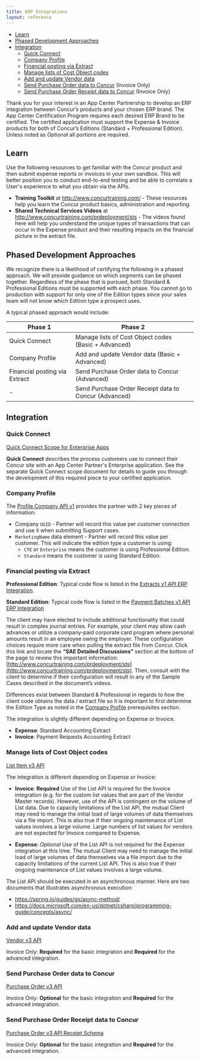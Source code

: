 ```yaml
---
title: ERP Integrations
layout: reference
---
```


* [Learn](#learn)
* [Phased Development Approaches](#phases)
* [Integration](#integration)
  * [Quick Connect](#quick-connect)
  * [Company Profile](#profile)
  * [Financial posting via Extract](#integration-extract)
  * [Manage lists of Cost Object codes](#integration-manage-lists)
  * [Add and update Vendor data](#integration-vendor-data)
  * [Send Purchase Order data to Concur](#integration-purchase-order) (Invoice Only)
  * [Send Purchase Order Receipt data to Concur](#integration-purchase-order-receipt) (Invoice Only)

Thank you for your interest in an App Center Partnership to develop an ERP integration between Concur’s products and your chosen ERP brand. The App Center Certification Program requires each desired ERP Brand to be certified. The certified application must support the Expense & Invoice products for both of Concur’s Editions (Standard + Professional Edition). Unless noted as _Optional_ all portions are required.

## <a name="learn"></a>Learn

Use the following resources to get familiar with the Concur product and then submit expense reports or invoices in your own sandbox. This will better position you to conduct end-to-end testing and be able to correlate a User's experience to what you obtain via the APIs.

* **Training Toolkit** at http://www.concurtraining.com/ - These resources help you learn the Concur product basics, administration and reporting.
* **Shared Technical Services Videos** at http://www.concurtraining.com/prdeployment/sts - The videos found here will help you understand the unique types of transactions that can occur in the Expense product and their resulting impacts on the financial picture in the extract file.

## <a name="phases"></a>Phased Development Approaches

We recognize there is a likelihood of certifying the following in a phased approach. We will provide guidance on which segments can be phased together. Regardless of the phase that is pursued, both Standard & Professional Editions must be supported with each phase. You cannot go to production with support for only one of the Edition types since your sales team will not know which Edition type a prospect uses.

A typical phased approach would include:

Phase 1|Phase 2
---|---
Quick Connect|Manage lists of Cost Object codes (Basic + Advanced)
Company Profile|Add and update Vendor data (Basic + Advanced)
Financial posting via Extract|Send Purchase Order data to Concur (Advanced)
-|Send Purchase Order Receipt data to Concur (Advanced)

## <a name="integration"></a>Integration

### <a name="quick-connect"></a>Quick Connect

[Quick Connect Scope for Enterprise Apps](./api-guides/ERP-integration/quick-connect-scope-for-enterprise-apps.html)

**Quick Connect** describes the process customers use to connect their Concur site with an App Center Partner's Enterprise application. See the separate Quick Connect scope document for details to guide you through the development of this required piece to your certified application.

### <a name="profile"></a>Company Profile

The [Profile Company API v1](https://developer.concur.com/api-reference/profile-beta/company.html) provides the partner with 2 key pieces of information:

* Company `UUID` - Partner will record this value per customer connection and use it when submitting Support cases.
* `MarketingName` data element - Partner will record this value per customer. This will indicate the edition type a customer is using:
  * `CTE` or `Enterprise` means the customer is using Professional Edition.
  * `Standard` means the customer is using Standard Edition.

### <a name="integration-extract"></a>Financial posting via Extract

**Professional Edition**: Typical code flow is listed in the [Extracts v1 API ERP Integration](./api-reference/common/extracts/v1.extracts.html#erp-integration).

**Standard Edition**: Typical code flow is listed in the  [Payment Batches v1 API ERP Integration](./api-reference/expense/payment-batch/v1.payment-batches.hmtl#erp-integration)

The client may have elected to include additional functionality that could result in complex journal entries. For example, your client may allow cash advances or utilize a company-paid corporate card program where personal amounts result in an employee owing the employer. These configuration choices require more care when pulling the extract file from Concur. Click this link and locate the **“SAE Detailed Discussions”** section at the bottom of the page to review this important information: [http://www.concurtraining.com/prdeployment/sts](http://www.concurtraining.com/prdeployment/sts). Then, consult with the client to determine if their configuration will result in any of the Sample Cases described in the document’s videos.

Differences exist between Standard & Professional in regards to how the client code obtains the data / extract file so it is important to first determine the Edition Type as noted in the [Company Profile](#profile) prerequisites section.

The integration is slightly different depending on Expense or Invoice.

* **Expense**: Standard Accounting Extract
* **Invoice**: Payment Requests Accounting Extract

### <a name="integration-manage-lists"></a>Manage lists of Cost Object codes

[List Item v3 API](./api-reference/common/list-item/v3.list-item.html)

The integration is different depending on Expense or Invoice:

* **Invoice**: **Required** Use of the List API is required for the Invoice integration (e.g. for the custom list values that are part of the Vendor Master records). However, use of the API is contingent on the volume of List data. Due to capacity limitations of the List API, the mutual Client may need to manage the initial load of large volumes of data themselves via a file import. This is also true if their ongoing maintenance of List values involves a large volume. Large numbers of list values for vendors are not expected for Invoice compared to Expense.

* **Expense**: _Optional_ Use of the List API is not required for the Expense integration at this time. The mutual Client may need to manage the initial load of large volumes of data themselves via a file import due to the capacity limitations of the current List API. This is also true if their ongoing maintenance of List values involves a large volume.

The List API should be executed in an asynchronous manner. Here are two documents that illustrates asynchronous execution:

* https://spring.io/guides/gs/async-method/
* https://docs.microsoft.com/en-us/dotnet/csharp/programming-guide/concepts/async/

### <a name="integration-vendor-data"></a>Add and update Vendor data

[Vendor v3 API](./api-reference/invoice/v3.vendor.html)

Invoice Only: **Required** for the basic integration and **Required** for the advanced integration.

### <a name="integration-purchase-order"></a>Send Purchase Order data to Concur

[Purchase Order v3 API](./api-reference/invoice/v3.purchase-order.html)

Invoice Only: **Optional** for the basic integration and **Required** for the advanced integration.

### <a name="integration-purchase-order-receipt"></a>Send Purchase Order Receipt data to Concur

[Purchase Order v3 API Receipt Schema](./api-reference/invoice/v3.purchase-order.html#schema-receipt)

Invoice Only: **Optional** for the basic integration and **Required** for the advanced integration.
